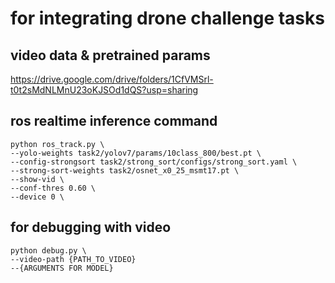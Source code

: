 # for integrating drone challenge tasks

## video data & pretrained params
https://drive.google.com/drive/folders/1CfVMSrl-t0t2sMdNLMnU23oKJSOd1dQS?usp=sharing

## ros realtime inference command

``` shell
python ros_track.py \
--yolo-weights task2/yolov7/params/10class_800/best.pt \
--config-strongsort task2/strong_sort/configs/strong_sort.yaml \
--strong-sort-weights task2/osnet_x0_25_msmt17.pt \
--show-vid \
--conf-thres 0.60 \
--device 0 \
```

## for debugging with video
```shell
python debug.py \
--video-path {PATH_TO_VIDEO}
--{ARGUMENTS FOR MODEL}
```